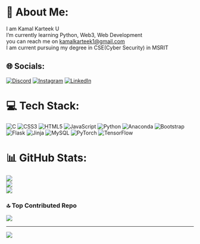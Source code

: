 # 💫 About Me:
I am Kamal Karteek U<br>I’m currently learning Python, Web3, Web Development<br>you can reach me on kamalkarteek1@gmail.com<br> I am current pursuing my degree in CSE(Cyber Security) in MSRIT

## 🌐 Socials:
[![Discord](https://img.shields.io/badge/Discord-%237289DA.svg?logo=discord&logoColor=white)](https://discord.gg/UUzJGMsh) [![Instagram](https://img.shields.io/badge/Instagram-%23E4405F.svg?logo=Instagram&logoColor=white)](https://instagram.com/Kamal_Karteek) [![LinkedIn](https://img.shields.io/badge/LinkedIn-%230077B5.svg?logo=linkedin&logoColor=white)]([https://linkedin.com/in/KamalKarteekU](https://www.linkedin.com/in/kamal-karteek-u-55a1002a5/)) 

# 💻 Tech Stack:
![C](https://img.shields.io/badge/c-%2300599C.svg?style=for-the-badge&logo=c&logoColor=white) ![CSS3](https://img.shields.io/badge/css3-%231572B6.svg?style=for-the-badge&logo=css3&logoColor=white) ![HTML5](https://img.shields.io/badge/html5-%23E34F26.svg?style=for-the-badge&logo=html5&logoColor=white) ![JavaScript](https://img.shields.io/badge/javascript-%23323330.svg?style=for-the-badge&logo=javascript&logoColor=%23F7DF1E) ![Python](https://img.shields.io/badge/python-3670A0?style=for-the-badge&logo=python&logoColor=ffdd54) ![Anaconda](https://img.shields.io/badge/Anaconda-%2344A833.svg?style=for-the-badge&logo=anaconda&logoColor=white) ![Bootstrap](https://img.shields.io/badge/bootstrap-%238511FA.svg?style=for-the-badge&logo=bootstrap&logoColor=white) ![Flask](https://img.shields.io/badge/flask-%23000.svg?style=for-the-badge&logo=flask&logoColor=white) ![Jinja](https://img.shields.io/badge/jinja-white.svg?style=for-the-badge&logo=jinja&logoColor=black) ![MySQL](https://img.shields.io/badge/mysql-4479A1.svg?style=for-the-badge&logo=mysql&logoColor=white) ![PyTorch](https://img.shields.io/badge/PyTorch-%23EE4C2C.svg?style=for-the-badge&logo=PyTorch&logoColor=white) ![TensorFlow](https://img.shields.io/badge/TensorFlow-%23FF6F00.svg?style=for-the-badge&logo=TensorFlow&logoColor=white)
# 📊 GitHub Stats:
![](https://github-readme-stats.vercel.app/api?username=Kamalllx&theme=dark&hide_border=false&include_all_commits=true&count_private=true)<br/>
![](https://github-readme-streak-stats.herokuapp.com/?user=Kamalllx&theme=dark&hide_border=false)<br/>
![](https://github-readme-stats.vercel.app/api/top-langs/?username=Kamalllx&theme=dark&hide_border=false&include_all_commits=true&count_private=true&layout=compact)


### 🔝 Top Contributed Repo
![](https://github-contributor-stats.vercel.app/api?username=Kamalllx&limit=5&theme=dark&combine_all_yearly_contributions=true)

---
[![](https://visitcount.itsvg.in/api?id=Kamalllx&icon=0&color=6)](https://visitcount.itsvg.in)

